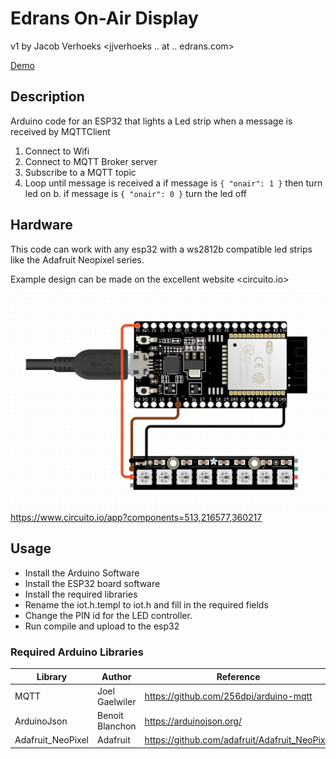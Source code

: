 # Edrans On-Air Display

v1 by Jacob Verhoeks <jjverhoeks .. at .. edrans.com>

[Demo](./DEMO.md)


## Description

Arduino code for an ESP32 that lights a Led strip when a message is received by MQTTClient

1. Connect to Wifi
2. Connect to MQTT Broker server
3. Subscribe to a MQTT topic
4. Loop until message is received
   a  if message is `{ "onair": 1 }` then turn led on
   b. if message is `{ "onair": 0 }` turn the led off

## Hardware

This code can work with any esp32 with a ws2812b compatible led strips like the Adafruit Neopixel series.

Example design can be made on the excellent website <circuito.io>

![Hardware](./images/hardware.png)
<https://www.circuito.io/app?components=513,216577,360217>

## Usage

* Install the Arduino Software
* Install the ESP32 board software
* Install the required libraries
* Rename the iot.h.templ to iot.h and fill in the required fields
* Change the PIN id for the LED controller.
* Run compile and upload to the esp32


### Required Arduino Libraries

| Library           | Author          | Reference                                       |
| ----------------- | --------------- | ----------------------------------------------- |
| MQTT              | Joel Gaelwiler  | <https://github.com/256dpi/arduino-mqtt>        |
| ArduinoJson       | Benoit Blanchon | <https://arduinojson.org/>                      |
| Adafruit_NeoPixel | Adafruit        | <https://github.com/adafruit/Adafruit_NeoPixel> |
